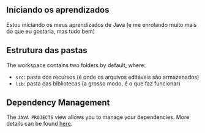 ## Iniciando os aprendizados

Estou iniciando os meus aprendizados de Java (e me enrolando muito mais do que eu gostaria, mas tudo bem)

## Estrutura das pastas

The workspace contains two folders by default, where:

- `src`: pasta dos recursos (é onde os arquivos editáveis são armazenados)
- `lib`: pasta das bibliotecas (a grosso modo, é o que faz funcionar)



## Dependency Management

The `JAVA PROJECTS` view allows you to manage your dependencies. More details can be found [here](https://github.com/microsoft/vscode-java-dependency#manage-dependencies).

